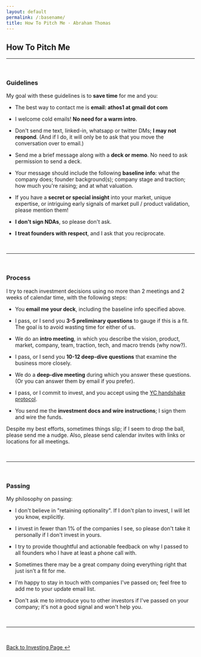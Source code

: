 ```yaml
---
layout: default
permalink: /:basename/
title: How To Pitch Me · Abraham Thomas
---
```


## How To Pitch Me

----

<br/> 

### Guidelines

My goal with these guidelines is to **save time** for me and you:

* The best way to contact me is **email: athos1 at gmail dot com** 

* I welcome cold emails!  **No need for a warm intro**.

* Don't send me text, linked-in, whatsapp or twitter DMs; **I may not respond**. (And if I do, it will only be to ask that you move the conversation over to email.)

* Send me a brief message along with a **deck or memo**.  No need to ask permission to send a deck.  

* Your message should include the following **baseline info**: what the company does; founder background(s); company stage and traction; how much you're raising; and at what valuation.

* If you have a **secret or special insight** into your market, unique expertise, or intriguing early signals of market pull / product validation, please mention them!

* **I don't sign NDAs**, so please don't ask.

* **I treat founders with respect**, and I ask that you reciprocate.


<br/>

----

<br/>


### Process

I try to reach investment decisions using no more than 2 meetings and 2 weeks of calendar time, with the following steps:  

* You **email me your deck**, including the baseline info specified above.

* I pass, or I send you **3-5 preliminary questions** to gauge if this is a fit.  The goal is to avoid wasting time for either of us.

* We do an **intro meeting**, in which you describe the vision, product, market, company, team, traction, tech, and macro trends (why now?).  

* I pass, or I send you **10-12 deep-dive questions** that examine the business more closely.

* We do a **deep-dive meeting** during which you answer these questions.  (Or you can answer them by email if you prefer).

* I pass, or I commit to invest, and you accept using the [YC handshake protocol](https://www.ycombinator.com/handshake/).

* You send me the **investment docs and wire instructions**; I sign them and wire the funds.

Despite my best efforts, sometimes things slip; if I seem to drop the ball, please send me a nudge.  Also, please send calendar invites with links or locations for all meetings. 

<br/>

----

<br/>


### Passing

My philosophy on passing:

* I don't believe in "retaining optionality".  If I don't plan to invest, I will let you know, explicitly.

* I invest in fewer than 1% of the companies I see, so please don't take it personally if I don't invest in yours.

* I try to provide thoughtful and actionable feedback on why I passed to all founders who I have at least a phone call with.

* Sometimes there may be a great company doing everything right that just isn't a fit for me.  

* I'm happy to stay in touch with companies I've passed on; feel free to add me to your update email list.

* Don't ask me to introduce you to other investors if I've passed on your company; it's not a good signal and won't help you.

<br/>

----

<br/>

[Back to Investing Page ↩](/investing)